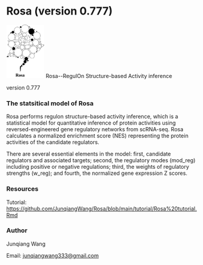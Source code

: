 # Rosa (version 0.777)
<img src="/Illustrative Figures/Rosa logo_r3.png" width="100" height="141">
Rosa--RegulOn Structure-based Activity inference

version 0.777

### The statsitical model of Rosa

Rosa performs regulon structure-based activity inference, which is a statistical model for quantitative inference of protein activities using reversed-engineered gene regulatory networks from scRNA-seq. Rosa calculates a normalized enrichment score (NES) representing the protein activities of the candidate regulators. 

There are several essential elements in the model: first, candidate regulators and associated targets; second, the regulatory modes (mod_reg) including positive or negative regulations; third, the weights of regulatory strengths (w_reg); and fourth, the normalized gene expression Z scores.

### Resources 
Tutorial: https://github.com/JunqiangWang/Rosa/blob/main/tutorial/Rosa%20tutorial.Rmd

### Author 
Junqiang Wang

Email: junqiangwang333@gmail.com



